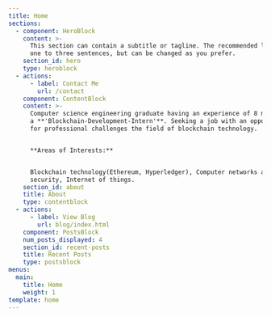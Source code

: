 ```yaml
---
title: Home
sections:
  - component: HeroBlock
    content: >-
      This section can contain a subtitle or tagline. The recommended length is
      one to three sentences, but can be changed as you prefer.
    section_id: hero
    type: heroblock
  - actions:
      - label: Contact Me
        url: /contact
    component: ContentBlock
    content: >-
      Computer science engineering graduate having an experience of 8 months as
      a **'Blockchain-Development-Intern'**. Seeking a job with an opportunity
      for professional challenges the field of blockchain technology. 


      **Areas of Interests:**


      Blockchain technology(Ethereum, Hyperledger), Computer networks and
      security, Internet of things.
    section_id: about
    title: About
    type: contentblock
  - actions:
      - label: View Blog
        url: blog/index.html
    component: PostsBlock
    num_posts_displayed: 4
    section_id: recent-posts
    title: Recent Posts
    type: postsblock
menus:
  main:
    title: Home
    weight: 1
template: home
---
```


